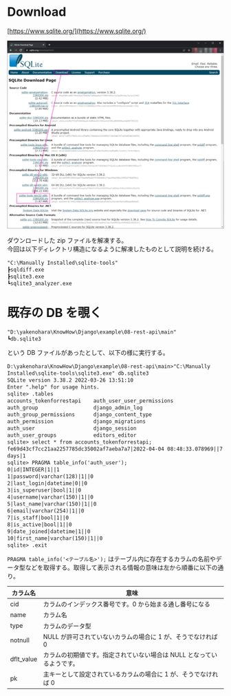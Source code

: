 # Download

[https://www.sqlite.org/](https://www.sqlite.org/)  

![](assets/images/download.svg)  

ダウンロードした zip ファイルを解凍する。  
今回は以下ディレクトリ構造になるように解凍したものとして説明を続ける。  

```
"C:\Manually Installed\sqlite-tools"
┣sqldiff.exe
┣sqlite3.exe
┗sqlite3_analyzer.exe
```

# 既存の DB を覗く

```
"D:\yakenohara\KnowHow\Django\example\08-rest-api\main"
┗db.sqlite3
```
という DB ファイルがあったとして、以下の様に実行する。  

```
D:\yakenohara\KnowHow\Django\example\08-rest-api\main>"C:\Manually Installed\sqlite-tools\sqlite3.exe" db.sqlite3
SQLite version 3.38.2 2022-03-26 13:51:10
Enter ".help" for usage hints.
sqlite> .tables
accounts_tokenforrestapi    auth_user_user_permissions
auth_group                  django_admin_log
auth_group_permissions      django_content_type
auth_permission             django_migrations
auth_user                   django_session
auth_user_groups            editors_editor
sqlite> select * from accounts_tokenforrestapi;
fe69d43cf7cc21aa2257785dc35002af7aeba7a7|2022-04-04 08:48:33.078969||7 days|1
sqlite> PRAGMA table_info('auth_user');
0|id|INTEGER|1||1
1|password|varchar(128)|1||0
2|last_login|datetime|0||0
3|is_superuser|bool|1||0
4|username|varchar(150)|1||0
5|last_name|varchar(150)|1||0
6|email|varchar(254)|1||0
7|is_staff|bool|1||0
8|is_active|bool|1||0
9|date_joined|datetime|1||0
10|first_name|varchar(150)|1||0
sqlite> .exit

```

`PRAGMA table_info('<テーブル名>');` はテーブル内に存在するカラムの名前やデータ型などを取得する。取得して表示される情報の意味は左から順番に以下の通り。  

| カラム名   | 意味                                                                   |
| ---------- | ---------------------------------------------------------------------- |
| cid        | カラムのインデックス番号です。0 から始まる通し番号になる               |
| name       | カラム名                                                               |
| type       | カラムのデータ型                                                       |
| notnull    | NULL が許可されていないカラムの場合に 1 が、そうでなければ 0           |
| dflt_value | カラムの初期値です。指定されていない場合は NULL となっているようです。 |
| pk         | 主キーとして設定されているカラムの場合に 1 が、そうでなければ 0        |
